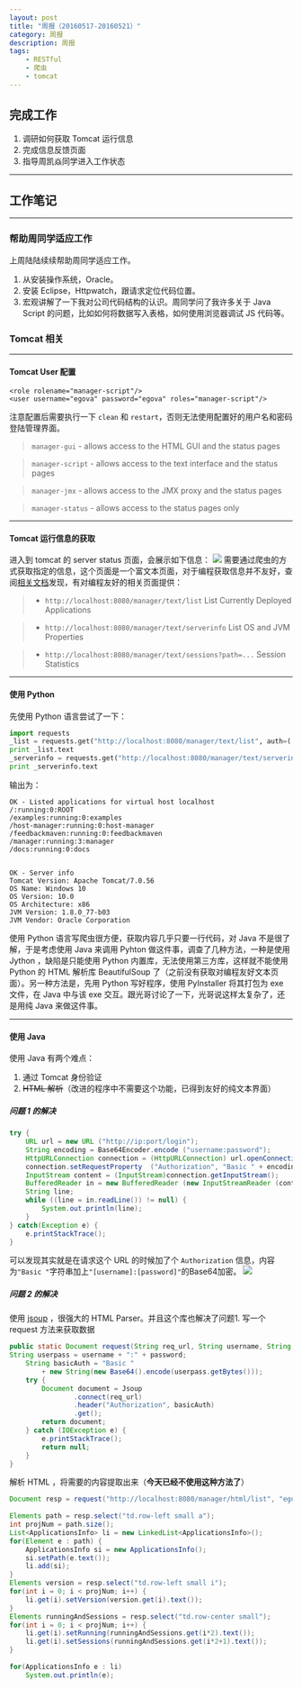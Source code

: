 ```yaml
---
layout: post
title: "周报（20160517-20160521）"
category: 周报
description: 周报
tags:
    - RESTful
    - 爬虫
    - tomcat
---
```


## 完成工作
1. 调研如何获取 Tomcat 运行信息
2. 完成信息反馈页面
3. 指导周凯焱同学进入工作状态

---

## 工作笔记
---
### 帮助周同学适应工作
上周陆陆续续帮助周同学适应工作。
1. 从安装操作系统，Oracle。
2. 安装 Eclipse，Httpwatch，跟请求定位代码位置。
3. 宏观讲解了一下我对公司代码结构的认识。周同学问了我许多关于 Java Script 的问题，比如如何将数据写入表格，如何使用浏览器调试 JS 代码等。

### Tomcat 相关
---
#### Tomcat User 配置
```
<role rolename="manager-script"/>
<user username="egova" password="egova" roles="manager-script"/>
```
注意配置后需要执行一下 `clean` 和 `restart`，否则无法使用配置好的用户名和密码登陆管理界面。

>`manager-gui` - allows access to the HTML GUI and the status pages

>`manager-script` - allows access to the text interface and the status pages

>`manager-jmx` - allows access to the JMX proxy and the status pages

>`manager-status` - allows access to the status pages only

---
#### Tomcat 运行信息的获取
进入到 tomcat 的 server status 页面，会展示如下信息：
![](http://7xpx1g.com1.z0.glb.clouddn.com/16-5-23/64455587.jpg)
需要通过爬虫的方式获取指定的信息，这个页面是一个富文本页面，对于编程获取信息并不友好，查阅[相关文档](http://tomcat.apache.org/tomcat-7.0-doc/manager-howto.html)发现，有对编程友好的相关页面提供：

>* `http://localhost:8080/manager/text/list` List Currently Deployed Applications

>* `http://localhost:8080/manager/text/serverinfo` List OS and JVM Properties

>* `http://localhost:8080/manager/text/sessions?path=...` Session Statistics

---
#### 使用 Python

先使用 Python 语言尝试了一下：

```Python
import requests
_list = requests.get("http://localhost:8080/manager/text/list", auth=('egova', 'egova'))
print _list.text
_serverinfo = requests.get("http://localhost:8080/manager/text/serverinfo", auth=('egova', 'egova'))
print _serverinfo.text
```

输出为：

```
OK - Listed applications for virtual host localhost
/:running:0:ROOT
/examples:running:0:examples
/host-manager:running:0:host-manager
/feedbackmaven:running:0:feedbackmaven
/manager:running:3:manager
/docs:running:0:docs


OK - Server info
Tomcat Version: Apache Tomcat/7.0.56
OS Name: Windows 10
OS Version: 10.0
OS Architecture: x86
JVM Version: 1.8.0_77-b03
JVM Vendor: Oracle Corporation
```

使用 Python 语言写爬虫很方便，获取内容几乎只要一行代码，对 Java 不是很了解，于是考虑使用 Java 来调用 Pyhton 做这件事，调查了几种方法，一种是使用 Jython ，缺陷是只能使用 Python 内置库，无法使用第三方库，这样就不能使用 Python 的 HTML 解析库 BeautifulSoup 了（之前没有获取对编程友好文本页面）。另一种方法是，先用 Python 写好程序，使用 PyInstaller 将其打包为 exe 文件，在 Java 中与该 exe 交互。跟光哥讨论了一下，光哥说这样太复杂了，还是用纯 Java 来做这件事。

---
#### 使用 Java
使用 Java 有两个难点：

1. 通过 Tomcat 身份验证
2. ~~HTML 解析~~（改进的程序中不需要这个功能，已得到友好的纯文本界面）

##### 问题 1 的解决

```Java
try {
    URL url = new URL ("http://ip:port/login");
    String encoding = Base64Encoder.encode ("username:password");
    HttpURLConnection connection = (HttpURLConnection) url.openConnection();
    connection.setRequestProperty  ("Authorization", "Basic " + encoding);
    InputStream content = (InputStream)connection.getInputStream();
    BufferedReader in = new BufferedReader (new InputStreamReader (content));
    String line;
    while ((line = in.readLine()) != null) {
        System.out.println(line);
    }
} catch(Exception e) {
    e.printStackTrace();
}
```

可以发现其实就是在请求这个 URL 的时候加了个 `Authorization` 信息，内容为`"Basic "`字符串加上`"[username]:[password]"`的Base64加密。
![](http://7xpx1g.com1.z0.glb.clouddn.com/16-5-23/97890820.jpg)

##### 问题 2 的解决

使用 [jsoup](https://jsoup.org/) ，很强大的 HTML Parser。并且这个库也解决了问题1.
写一个 request 方法来获取数据

```Java
public static Document request(String req_url, String username, String password) {
String userpass = username + ":" + password;
	String basicAuth = "Basic " 
		+ new String(new Base64().encode(userpass.getBytes()));
	try {
		Document document = Jsoup
			    .connect(req_url)
			    .header("Authorization", basicAuth)
			    .get();
		return document;
	} catch (IOException e) {
		e.printStackTrace();
		return null;
	}
}
```

解析 HTML ，将需要的内容提取出来（**今天已经不使用这种方法了**）

```Java
Document resp = request("http://localhost:8080/manager/html/list", "egova", "egova");
		
Elements path = resp.select("td.row-left small a");
int projNum = path.size();
List<ApplicationsInfo> li = new LinkedList<ApplicationsInfo>();
for(Element e : path) {
	ApplicationsInfo si = new ApplicationsInfo();
	si.setPath(e.text());
	li.add(si);
}
Elements version = resp.select("td.row-left small i");
for(int i = 0; i < projNum; i++) {
	li.get(i).setVersion(version.get(i).text());
}
Elements runningAndSessions = resp.select("td.row-center small");
for(int i = 0; i < projNum; i++) {
	li.get(i).setRunning(runningAndSessions.get(i*2).text());
	li.get(i).setSessions(runningAndSessions.get(i*2+1).text());
}
	
for(ApplicationsInfo e : li)
	System.out.println(e);
```



